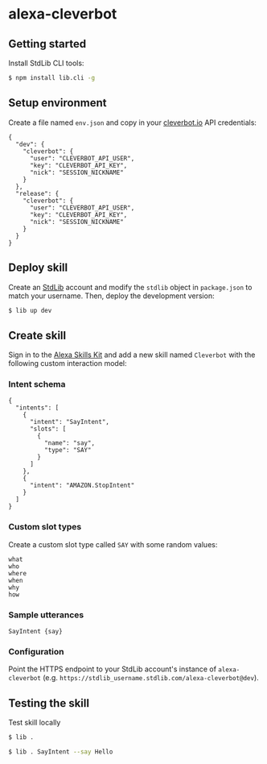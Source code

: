# alexa-cleverbot

## Getting started

Install StdLib CLI tools:

```bash
$ npm install lib.cli -g
```

## Setup environment

Create a file named `env.json` and copy in your [cleverbot.io](https://cleverbot.io/login) API credentials:

```
{
  "dev": {
    "cleverbot": {
      "user": "CLEVERBOT_API_USER",
      "key": "CLEVERBOT_API_KEY",
      "nick": "SESSION_NICKNAME"
    }
  },
  "release": {
    "cleverbot": {
      "user": "CLEVERBOT_API_USER",
      "key": "CLEVERBOT_API_KEY",
      "nick": "SESSION_NICKNAME"
    }
  }
}
```

## Deploy skill

Create an [StdLib](http://stdlib.com/) account and modify the `stdlib` object in `package.json` to match your username. Then, deploy the development version:

```bash
$ lib up dev
```

## Create skill

Sign in to the [Alexa Skills Kit](https://developer.amazon.com/edw/home.html#/skills/list) and add a new skill named `Cleverbot` with the following custom interaction model:

### Intent schema

```
{
  "intents": [
    {
      "intent": "SayIntent",
      "slots": [
        {
          "name": "say",
          "type": "SAY"
        }
      ]
    },
    {
      "intent": "AMAZON.StopIntent"
    }
  ]
}
```

### Custom slot types

Create a custom slot type called `SAY` with some random values:
```
what
who
where
when
why
how
```

### Sample utterances

```
SayIntent {say}
```

### Configuration

Point the HTTPS endpoint to your StdLib account's instance of `alexa-cleverbot` (e.g. `https://stdlib_username.stdlib.com/alexa-cleverbot@dev`).

## Testing the skill

Test skill locally

```bash
$ lib .
```

```bash
$ lib . SayIntent --say Hello
```
